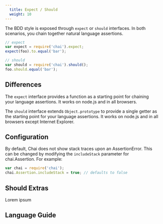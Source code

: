 ```yaml
---
  title: Expect / Should
  weight: 10
--- 
```


The BDD style is exposed through `expect` or `should` interfaces. In both
scenarios, you chain together natural language assertions.

```javascript
// expect
var expect = require('chai').expect;
expect(foo).to.equal('bar');

// should
var should = require('chai').should();
foo.should.equal('bar');
```

## Differences

The `expect` interface provides a function as a starting point for chaining
your language assertions. It works on node.js and in all browsers.

The `should` interface extends `Object.prototype` to provide a single getter as
the starting point for your language assertions. It works on node.js and in
all browsers except Internet Explorer.


## Configuration

By default, Chai does not show stack traces upon an AssertionError. This can
be changed by modifying the `includeStack` parameter for chai.Assertion. For example:

```javascript
var chai = require('chai');
chai.Assertion.includeStack = true; // defaults to false
```

## Should Extras

Lorem ipsum

## Language Guide
